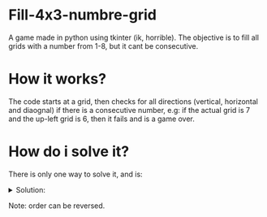 # Fill-4x3-numbre-grid
A game made in python using tkinter (ik, horrible). The objective is to fill all grids with a number from 1-8, but it cant be consecutive.

# How it works?

The code starts at a grid, then checks for all directions (vertical, horizontal and diaognal) if there is a consecutive number, e.g: if the actual grid is 7 and the up-left grid is 6, then it fails and is a game over.

# How do i solve it?

There is only one way to solve it, and is:

<details>
  <summary>Solution:</summary>
  
first row: 3, 5  
second row: 7, 1, 8, 2  
third row: 4, 6  

</details>

Note: order can be reversed.
